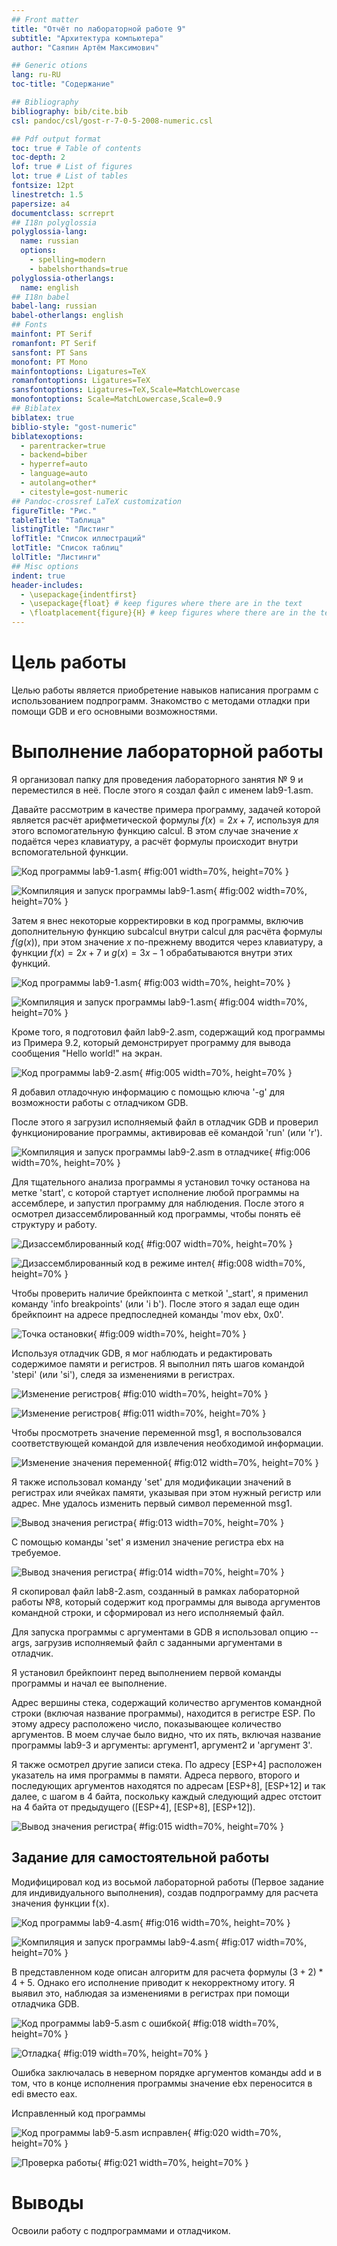 ```yaml
---
## Front matter
title: "Отчёт по лабораторной работе 9"
subtitle: "Архитектура компьютера"
author: "Саяпин Артём Максимович"

## Generic otions
lang: ru-RU
toc-title: "Содержание"

## Bibliography
bibliography: bib/cite.bib
csl: pandoc/csl/gost-r-7-0-5-2008-numeric.csl

## Pdf output format
toc: true # Table of contents
toc-depth: 2
lof: true # List of figures
lot: true # List of tables
fontsize: 12pt
linestretch: 1.5
papersize: a4
documentclass: scrreprt
## I18n polyglossia
polyglossia-lang:
  name: russian
  options:
	- spelling=modern
	- babelshorthands=true
polyglossia-otherlangs:
  name: english
## I18n babel
babel-lang: russian
babel-otherlangs: english
## Fonts
mainfont: PT Serif
romanfont: PT Serif
sansfont: PT Sans
monofont: PT Mono
mainfontoptions: Ligatures=TeX
romanfontoptions: Ligatures=TeX
sansfontoptions: Ligatures=TeX,Scale=MatchLowercase
monofontoptions: Scale=MatchLowercase,Scale=0.9
## Biblatex
biblatex: true
biblio-style: "gost-numeric"
biblatexoptions:
  - parentracker=true
  - backend=biber
  - hyperref=auto
  - language=auto
  - autolang=other*
  - citestyle=gost-numeric
## Pandoc-crossref LaTeX customization
figureTitle: "Рис."
tableTitle: "Таблица"
listingTitle: "Листинг"
lofTitle: "Список иллюстраций"
lotTitle: "Список таблиц"
lolTitle: "Листинги"
## Misc options
indent: true
header-includes:
  - \usepackage{indentfirst}
  - \usepackage{float} # keep figures where there are in the text
  - \floatplacement{figure}{H} # keep figures where there are in the text
---
```


# Цель работы

Целью работы является приобретение навыков написания программ с использованием подпрограмм.
Знакомство с методами отладки при помощи GDB и его основными возможностями.

# Выполнение лабораторной работы

Я организовал папку для проведения лабораторного занятия № 9 и переместился в неё. После этого я создал файл с именем lab9-1.asm.

Давайте рассмотрим в качестве примера программу, задачей которой является расчёт арифметической формулы $f(x) = 2x+7$, используя для этого вспомогательную функцию calcul. В этом случае значение $x$ подаётся через клавиатуру, а расчёт формулы происходит внутри вспомогательной функции.

![Код программы lab9-1.asm](image/01.png){ #fig:001 width=70%, height=70% }

![Компиляция и запуск программы lab9-1.asm](image/02.png){ #fig:002 width=70%, height=70% }

Затем я внес некоторые корректировки в код программы, включив дополнительную функцию subcalcul внутри calcul для расчёта формулы $f(g(x))$, при этом значение $x$ по-прежнему вводится через клавиатуру, а функции $f(x) = 2x + 7$ и $g(x) = 3x − 1$ обрабатываются внутри этих функций.

![Код программы lab9-1.asm](image/03.png){ #fig:003 width=70%, height=70% }

![Компиляция и запуск программы lab9-1.asm](image/04.png){ #fig:004 width=70%, height=70% }

Кроме того, я подготовил файл lab9-2.asm, содержащий код программы из Примера 9.2, который демонстрирует программу для вывода сообщения "Hello world!" на экран.

![Код программы lab9-2.asm](image/05.png){ #fig:005 width=70%, height=70% }

Я добавил отладочную информацию с помощью ключа '-g' для возможности работы с отладчиком GDB.

После этого я загрузил исполняемый файл в отладчик GDB и проверил функционирование программы, активировав её командой 'run' (или 'r').

![Компиляция и запуск программы lab9-2.asm в отладчике](image/06.png){ #fig:006 width=70%, height=70% }

Для тщательного анализа программы я установил точку останова на метке 'start', с которой стартует исполнение любой программы на ассемблере, и запустил программу для наблюдения. После этого я осмотрел дизассемблированный код программы, чтобы понять её структуру и работу.

![Дизассемблированный код](image/07.png){ #fig:007 width=70%, height=70% }

![Дизассемблированный код в режиме интел](image/08.png){ #fig:008 width=70%, height=70% }

Чтобы проверить наличие брейкпоинта с меткой '_start', я применил команду 'info breakpoints' (или 'i b'). После этого я задал еще один брейкпоинт на адресе предпоследней команды 'mov ebx, 0x0'.

![Точка остановки](image/09.png){ #fig:009 width=70%, height=70% }

Используя отладчик GDB, я мог наблюдать и редактировать содержимое памяти и регистров. Я выполнил пять шагов командой 'stepi' (или 'si'), следя за изменениями в регистрах.

![Изменение регистров](image/10.png){ #fig:010 width=70%, height=70% }

![Изменение регистров](image/11.png){ #fig:011 width=70%, height=70% }

Чтобы просмотреть значение переменной msg1, я воспользовался соответствующей командой для извлечения необходимой информации.

![Изменение значения переменной](image/12.png){ #fig:012 width=70%, height=70% }

Я также использовал команду 'set' для модификации значений в регистрах или ячейках памяти, указывая при этом нужный регистр или адрес. Мне удалось изменить первый символ переменной msg1.

![Вывод значения регистра](image/13.png){ #fig:013 width=70%, height=70% }

С помощью команды 'set' я изменил значение регистра ebx на требуемое.

![Вывод значения регистра](image/14.png){ #fig:014 width=70%, height=70% }

Я скопировал файл lab8-2.asm, созданный в рамках лабораторной работы №8, который содержит код программы для вывода аргументов командной строки, и сформировал из него исполняемый файл.

Для запуска программы с аргументами в GDB я использовал опцию --args, загрузив исполняемый файл с заданными аргументами в отладчик.

Я установил брейкпоинт перед выполнением первой команды программы и начал ее выполнение.

Адрес вершины стека, содержащий количество аргументов командной строки (включая название программы), находится в регистре ESP. По этому адресу расположено число, показывающее количество аргументов. В моем случае было видно, что их пять, включая название программы lab9-3 и аргументы: аргумент1, аргумент2 и 'аргумент 3'.

Я также осмотрел другие записи стека. По адресу [ESP+4] расположен указатель на имя программы в памяти. Адреса первого, второго и последующих аргументов находятся по адресам [ESP+8], [ESP+12] и так далее, с шагом в 4 байта, поскольку каждый следующий адрес отстоит на 4 байта от предыдущего ([ESP+4], [ESP+8], [ESP+12]).

![Вывод значения регистра](image/15.png){ #fig:015 width=70%, height=70% }

## Задание для самостоятельной работы

Модифицировал код из восьмой лабораторной работы (Первое задание для индивидуального выполнения), создав подпрограмму для расчета значения функции f(x).

![Код программы lab9-4.asm](image/16.png){ #fig:016 width=70%, height=70% }

![Компиляция и запуск программы lab9-4.asm](image/17.png){ #fig:017 width=70%, height=70% }

В представленном коде описан алгоритм для расчета формулы $(3+2)*4+5$. 
Однако его исполнение приводит к некорректному итогу. Я выявил это, наблюдая за изменениями в регистрах при помощи отладчика GDB.

![Код программы lab9-5.asm с ошибкой](image/18.png){ #fig:018 width=70%, height=70% }

![Отладка](image/19.png){ #fig:019 width=70%, height=70% }

Ошибка заключалась в неверном порядке аргументов команды add и в том, что в конце исполнения программы значение ebx переносится в edi вместо eax.

Исправленный код программы

![Код программы lab9-5.asm исправлен](image/20.png){ #fig:020 width=70%, height=70% }

![Проверка работы](image/21.png){ #fig:021 width=70%, height=70% }

# Выводы

Освоили работy с подпрограммами и отладчиком.
